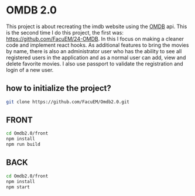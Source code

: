 # OMDB 2.0

This project is about recreating the imdb website using the [OMDB](http://www.omdbapi.com/) api. This is the second time I do this project, the first was: https://github.com/FacuEM/24-OMDB. In this I focus on making a cleaner code and implement react hooks. As additional features to bring the movies by name, there is also an administrator user who has the ability to see all registered users in the application and as a normal user can add, view and delete favorite movies. I also use passport to validate the registration and login of a new user.

## how to initialize the project?
```bash
git clone https://github.com/FacuEM/Omdb2.0.git
```
## FRONT 
```bash
cd Omdb2.0/front  
npm install
npm run build
```
## BACK 
```bash
cd Omdb2.0/front  
npm install
npm start
```
